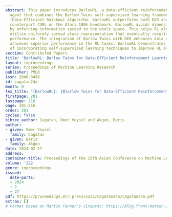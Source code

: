 ```yaml
---
abstract: This paper introduces BarlowRL, a data-efficient reinforcement learning
  agent that combines the Barlow Twins self-supervised learning framework with DER
  (Data-Efficient Rainbow) algorithm. BarlowRL outperforms both DER and its contrastive
  counterpart CURL on the Atari 100k benchmark. BarlowRL avoids dimensional collapse
  by enforcing information spread to the whole space. This helps RL algorithms to
  utilize uniformly spread state representation that eventually results in a remarkable
  performance. The integration of Barlow Twins with DER enhances data efficiency and
  achieves superior performance in the RL tasks. BarlowRL demonstrates the potential
  of incorporating self-supervised learning techniques to improve RL algorithms.
section: Contributed Papers
title: 'BarlowRL: Barlow Twins for Data-Efficient Reinforcement Learning'
layout: inproceedings
series: Proceedings of Machine Learning Research
publisher: PMLR
issn: 2640-3498
id: cagatan24a
month: 0
tex_title: "{BarlowRL}: {B}arlow Twins for Data-Efficient Reinforcement Learning"
firstpage: 201
lastpage: 216
page: 201-216
order: 201
cycles: false
bibtex_author: Cagatan, Omer Veysel and Akgun, Baris
author:
- given: Omer Veysel
  family: Cagatan
- given: Baris
  family: Akgun
date: 2024-02-27
address:
container-title: Proceedings of the 15th Asian Conference on Machine Learning
volume: '222'
genre: inproceedings
issued:
  date-parts:
  - 2024
  - 2
  - 27
pdf: https://proceedings.mlr.press/v222/cagatan24a/cagatan24a.pdf
extras: []
# Format based on Martin Fenner's citeproc: https://blog.front-matter.io/posts/citeproc-yaml-for-bibliographies/
---
```

